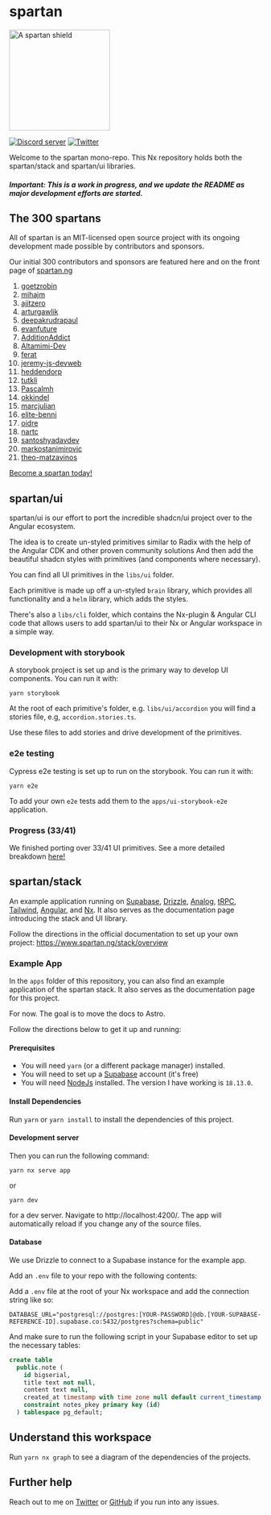 # spartan

<a href="https://spartan.ng" target="_blank">
<img alt="A spartan shield" width="200px" src="./spartan.svg" title="Spartan logo"/>
</a>

[![Discord server](https://dcbadge.vercel.app/api/server/EqHnxQ4uQr?style=flat-square)](https://discord.gg/EqHnxQ4uQr) [![Twitter](https://img.shields.io/twitter/follow/goetzrobin?color=%23DD0031&style=flat-square)](https://twitter.com/goetzrobin)

Welcome to the spartan mono-repo. This Nx repository holds both the
spartan/stack and spartan/ui libraries.

##### Important: This is a work in progress, and we update the README as major development efforts are started.

## The 300 spartans

All of spartan is an MIT-licensed open source project with its ongoing development made possible by contributors and sponsors.

Our initial 300 contributors and sponsors are featured here and on the front page of [spartan.ng](https://spartan.ng)

1. [goetzrobin](https://github.com/goetzrobin)
2. [mihajm](https://github.com/mihajm)
3. [ajitzero](https://github.com/ajitzero)
4. [arturgawlik](https://github.com/arturgawlik)
5. [deepakrudrapaul](https://github.com/deepakrudrapaul)
6. [evanfuture](https://github.com/evanfuture)
7. [AdditionAddict](https://github.com/AdditionAddict)
8. [Altamimi-Dev](https://github.com/Altamimi-Dev)
9. [ferat](https://github.com/ferat)
10. [jeremy-js-devweb](https://github.com/jeremy-js-devweb)
11. [heddendorp](https://github.com/heddendorp)
12. [tutkli](https://github.com/tutkli)
13. [Pascalmh](https://github.com/Pascalmh)
14. [okkindel](https://github.com/okkindel)
15. [marcjulian](https://github.com/marcjulian)
16. [elite-benni](https://github.com/elite-benni)
17. [oidre](https://github.com/oidre)
18. [nartc](https://github.com/nartc)
19. [santoshyadavdev](https://github.com/santoshyadavdev)
20. [markostanimirovic](https://github.com/markostanimirovic)
21. [theo-matzavinos](https://github.com/theo-matzavinos)

[Become a spartan today!](https://github.com/sponsors/goetzrobin)

## spartan/ui

spartan/ui is our effort to port the incredible shadcn/ui project over to the Angular ecosystem.

The idea is to create un-styled primitives similar to Radix with the help of the Angular CDK and other proven community solutions
And then add the beautiful shadcn styles with primitives (and components where necessary).

You can find all UI primitives in the `libs/ui` folder.

Each primitive is made up off a un-styled `brain` library, which provides all functionality and a `helm` library, which adds the styles.

There's also a `libs/cli` folder, which contains the Nx-plugin & Angular CLI code that allows users to add spartan/ui to their Nx or Angular workspace in a simple way.

### Development with storybook

A storybook project is set up and is the primary way to develop UI components. You can run it with:

```
yarn storybook
```

At the root of each primitive's folder, e.g. `libs/ui/accordion` you will find a stories file, e.g, `accordion.stories.ts`.

Use these files to add stories and drive development of the primitives.

### e2e testing

Cypress e2e testing is set up to run on the storybook. You can run it with:

```
yarn e2e
```

To add your own `e2e` tests add them to the `apps/ui-storybook-e2e` application.

### Progress (33/41)

We finished porting over 33/41 UI primitives. See a more detailed breakdown [here!](./libs/ui/README.md)

## spartan/stack

An example application running
on [Supabase](https://supabase.com/), [Drizzle](https://orm.drizzle.team/), [Analog](https://analogjs.org/),
[tRPC](https://trpc.io/), [Tailwind](https://tailwindcss.com/), [Angular](https://angular.io/),
and [Nx](https://nx.dev/). It also serves as the documentation page introducing the stack and UI library.

Follow the directions in the official documentation to set up your own project:
https://www.spartan.ng/stack/overview

### Example App

In the `apps` folder of this repository, you can also find an example application of the spartan stack.
It also serves as the documentation page for this project.

For now. The goal is to move the docs to Astro.

Follow the directions below to get it up and running:

#### Prerequisites

- You will need `yarn` (or a different package manager) installed.
- You will need to set up a [Supabase](https://supabase.com/) account (it's free)
- You will need [NodeJs](https://nodejs.org/en) installed. The version I have working is `18.13.0`.

#### Install Dependencies

Run `yarn` or `yarn install` to install the dependencies of this project.

#### Development server

Then you can run the following command:

```shell
yarn nx serve app
```

or

```shell
yarn dev
```

for a dev server. Navigate to http://localhost:4200/. The app will automatically reload
if you change any of the source files.

#### Database

We use Drizzle to connect to a Supabase instance for the example app.

Add an `.env` file to your repo with the following contents:

Add a `.env` file at the root of your Nx workspace and add the connection string like so:

```
DATABASE_URL="postgresql://postgres:[YOUR-PASSWORD]@db.[YOUR-SUPABASE-REFERENCE-ID].supabase.co:5432/postgres?schema=public"
```

And make sure to run the following script in your Supabase editor to set up the necessary tables:

```sql
create table
  public.note (
    id bigserial,
    title text not null,
    content text null,
    created_at timestamp with time zone null default current_timestamp,
    constraint notes_pkey primary key (id)
  ) tablespace pg_default;
```

## Understand this workspace

Run `yarn nx graph` to see a diagram of the dependencies of the projects.

## Further help

Reach out to me on [Twitter](https://twitter.com/goetzrobin/) or [GitHub](https://github.com/goetzrobin) if you run into
any issues.
